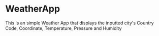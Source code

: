 # WeatherApp
This is an simple Weather App that displays the inputted city's Country Code, Coordinate, Temperature, Pressure and Humidity
